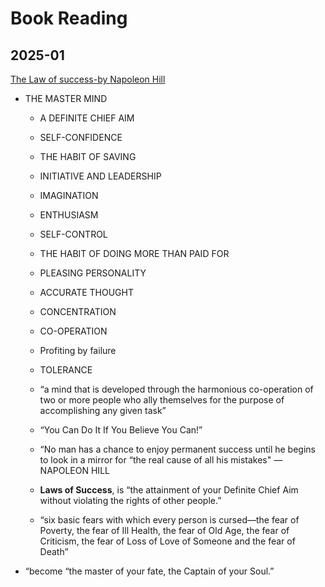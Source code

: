 
# Book Reading
## 2025-01
[The Law of success-by Napoleon Hill](https://www.amazon.com/Success-Sixteen-Lessons-Napoleon-Hill/dp/1617201782)

- THE MASTER MIND
  -  A DEFINITE CHIEF AIM
  - SELF-CONFIDENCE
  - THE HABIT OF SAVING
  - INITIATIVE AND LEADERSHIP
  - IMAGINATION
  - ENTHUSIASM
  - SELF-CONTROL
  - THE HABIT OF DOING MORE THAN PAID FOR
  - PLEASING PERSONALITY
  - ACCURATE THOUGHT
  - CONCENTRATION
  - CO-OPERATION
  - Profiting by failure
  - TOLERANCE



  - “a mind that is developed through the harmonious co-operation of two or more people who ally themselves for the purpose of accomplishing any given task”
  - “You Can Do It If You Believe You Can!”
  - “No man has a chance to enjoy permanent success until he begins to look in a mirror for “the real cause of all his mistakes" —NAPOLEON HILL
  - **Laws of Success**, is “the attainment of your Definite Chief Aim without violating the rights of other people.”
  - “six basic fears with which every person is cursed—the fear of Poverty, the fear of Ill Health, the fear of Old Age, the fear of Criticism, the fear of Loss of Love of Someone and the fear of Death”
- “become “the master of your fate, the Captain of your Soul.”





